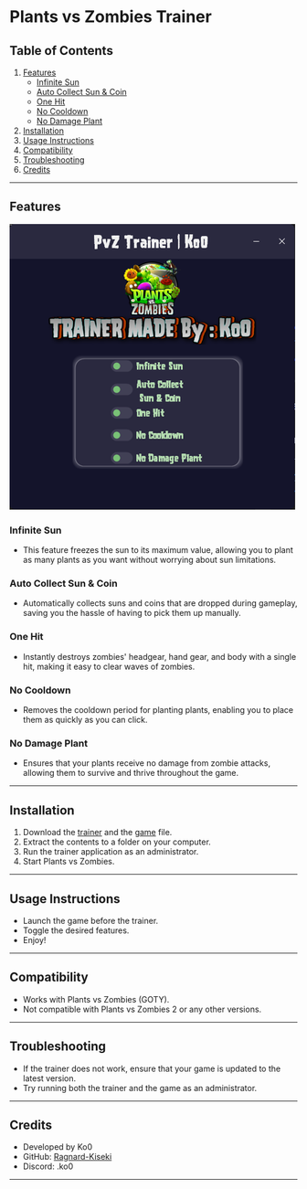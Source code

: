 # Plants vs Zombies Trainer

## Table of Contents
1. [Features](#features)
   - [Infinite Sun](#infinite-sun)
   - [Auto Collect Sun & Coin](#auto-collect-sun--coin)
   - [One Hit](#one-hit)
   - [No Cooldown](#no-cooldown)
   - [No Damage Plant](#no-damage-plant)
2. [Installation](#installation)
3. [Usage Instructions](#usage-instructions)
4. [Compatibility](#compatibility)
5. [Troubleshooting](#troubleshooting)
6. [Credits](#credits)

---

## Features
![Features](Features.png)
### Infinite Sun
- This feature freezes the sun to its maximum value, allowing you to plant as many plants as you want without worrying about sun limitations.

### Auto Collect Sun & Coin
- Automatically collects suns and coins that are dropped during gameplay, saving you the hassle of having to pick them up manually.

### One Hit
- Instantly destroys zombies' headgear, hand gear, and body with a single hit, making it easy to clear waves of zombies.

### No Cooldown
- Removes the cooldown period for planting plants, enabling you to place them as quickly as you can click.

### No Damage Plant
- Ensures that your plants receive no damage from zombie attacks, allowing them to survive and thrive throughout the game.

---

## Installation
1. Download the <a href="https://github.com/Ragnard-Kiseki/PvZTrainer/releases/latest">trainer</a> and the <a href="https://github.com/Ragnard-Kiseki/PvZTrainer/releases/latest">game</a> file.
2. Extract the contents to a folder on your computer.
3. Run the trainer application as an administrator.
4. Start Plants vs Zombies.

---

## Usage Instructions
- Launch the game before the trainer.
- Toggle the desired features.
- Enjoy!

---

## Compatibility
- Works with Plants vs Zombies (GOTY).
- Not compatible with Plants vs Zombies 2 or any other versions.

---

## Troubleshooting
- If the trainer does not work, ensure that your game is updated to the latest version.
- Try running both the trainer and the game as an administrator.

---

## Credits
- Developed by Ko0  
- GitHub: [Ragnard-Kiseki](https://github.com/Ragnard-Kiseki)  
- Discord: .ko0

---
